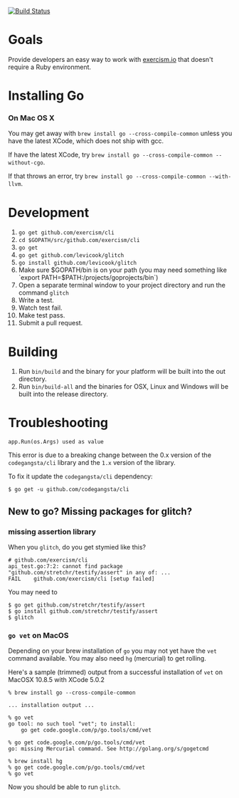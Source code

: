[![Build Status](https://travis-ci.org/exercism/cli.png?branch=master)](https://travis-ci.org/exercism/cli)

Goals
===========

Provide developers an easy way to work with [exercism.io](http://exercism.io) that doesn't require a 
Ruby environment.

Installing Go
=============

### On Mac OS X

You may get away with ```brew install go --cross-compile-common``` unless you have the latest XCode, which does not ship with gcc.

If have the latest XCode, try ```brew install go --cross-compile-common --without-cgo```.

If that throws an error, try ```brew install go --cross-compile-common --with-llvm```.

Development
===========
1. `go get github.com/exercism/cli`
1. `cd $GOPATH/src/github.com/exercism/cli`
1. `go get`
1. `go get github.com/levicook/glitch`
1. `go install github.com/levicook/glitch`
1. Make sure $GOPATH/bin is on your path (you may need something like `export PATH=$PATH:/projects/goprojects/bin`)
1. Open a separate terminal window to your project directory and run the command `glitch`
1. Write a test.
1. Watch test fail.
1. Make test pass.
1. Submit a pull request.

Building
========
1. Run ```bin/build``` and the binary for your platform will be built into the out directory.
1. Run ```bin/build-all``` and the binaries for OSX, Linux and Windows will be built into the release directory.

Troubleshooting
===============

```plain
app.Run(os.Args) used as value
```

This error is due to a breaking change between the 0.x version of the `codegangsta/cli` library and the `1.x` version of the library.

To fix it update the `codegangsta/cli` dependency:

```plain
$ go get -u github.com/codegangsta/cli
```

New to go?  Missing packages for glitch?
-------------------------------------------

### missing assertion library

When you `glitch`, do you get stymied like this?

```shell
# github.com/exercism/cli
api_test.go:7:2: cannot find package "github.com/stretchr/testify/assert" in any of: ...
FAIL	github.com/exercism/cli [setup failed]
```

You may need to


```shell
$ go get github.com/stretchr/testify/assert
$ go install github.com/stretchr/testify/assert
$ glitch
```

### `go vet` on MacOS

Depending on your brew installation of `go` you may not yet have the `vet` command available.  You may also need `hg` (mercurial) to get rolling.

Here's a sample (trimmed) output from a successful installation of `vet` on MacOSX 10.8.5 with XCode 5.0.2

```shell
% brew install go --cross-compile-common

... installation output ...

% go vet
go tool: no such tool "vet"; to install:
	go get code.google.com/p/go.tools/cmd/vet

% go get code.google.com/p/go.tools/cmd/vet
go: missing Mercurial command. See http://golang.org/s/gogetcmd

% brew install hg
% go get code.google.com/p/go.tools/cmd/vet
% go vet

```

Now you should be able to run `glitch`.


